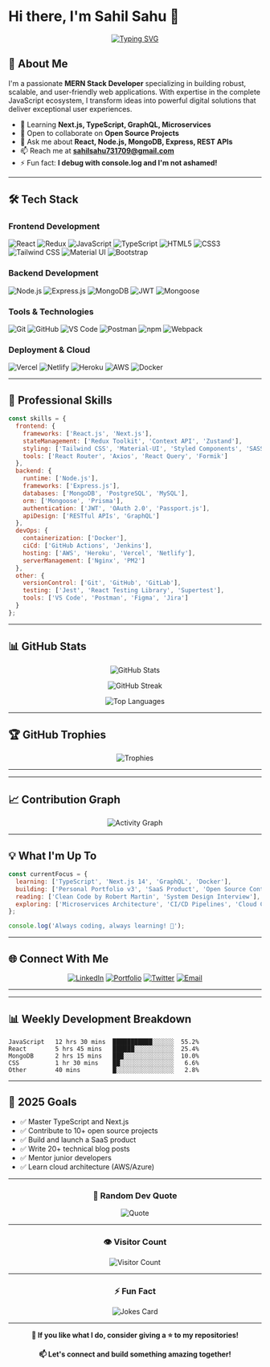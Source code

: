 # Hi there, I'm Sahil Sahu 👋

<div align="center">
  
[![Typing SVG](https://readme-typing-svg.herokuapp.com?font=Fira+Code&size=24&pause=1000&color=2E9EF7&center=true&vCenter=true&width=600&lines=MERN+Stack+Developer;Full+Stack+JavaScript+Developer;Building+Scalable+Web+Applications;Always+Learning+New+Technologies)](https://git.io/typing-svg)

</div>

## 🚀 About Me

I'm a passionate **MERN Stack Developer** specializing in building robust, scalable, and user-friendly web applications. With expertise in the complete JavaScript ecosystem, I transform ideas into powerful digital solutions that deliver exceptional user experiences.

- 🌱 Learning **Next.js, TypeScript, GraphQL, Microservices**
- 👯 Open to collaborate on **Open Source Projects**
- 💬 Ask me about **React, Node.js, MongoDB, Express, REST APIs**
- 📫 Reach me at **sahilsahu731709@gmail.com**
- ⚡ Fun fact: **I debug with console.log and I'm not ashamed!**

---

## 🛠️ Tech Stack

### Frontend Development
![React](https://img.shields.io/badge/React-20232A?style=for-the-badge&logo=react&logoColor=61DAFB)
![Redux](https://img.shields.io/badge/Redux-593D88?style=for-the-badge&logo=redux&logoColor=white)
![JavaScript](https://img.shields.io/badge/JavaScript-F7DF1E?style=for-the-badge&logo=javascript&logoColor=black)
![TypeScript](https://img.shields.io/badge/TypeScript-007ACC?style=for-the-badge&logo=typescript&logoColor=white)
![HTML5](https://img.shields.io/badge/HTML5-E34F26?style=for-the-badge&logo=html5&logoColor=white)
![CSS3](https://img.shields.io/badge/CSS3-1572B6?style=for-the-badge&logo=css3&logoColor=white)
![Tailwind CSS](https://img.shields.io/badge/Tailwind_CSS-38B2AC?style=for-the-badge&logo=tailwind-css&logoColor=white)
![Material UI](https://img.shields.io/badge/Material--UI-0081CB?style=for-the-badge&logo=material-ui&logoColor=white)
![Bootstrap](https://img.shields.io/badge/Bootstrap-563D7C?style=for-the-badge&logo=bootstrap&logoColor=white)

### Backend Development
![Node.js](https://img.shields.io/badge/Node.js-43853D?style=for-the-badge&logo=node.js&logoColor=white)
![Express.js](https://img.shields.io/badge/Express.js-404D59?style=for-the-badge)
![MongoDB](https://img.shields.io/badge/MongoDB-4EA94B?style=for-the-badge&logo=mongodb&logoColor=white)
![JWT](https://img.shields.io/badge/JWT-000000?style=for-the-badge&logo=JSON%20web%20tokens&logoColor=white)
![Mongoose](https://img.shields.io/badge/Mongoose-880000?style=for-the-badge&logo=mongoose&logoColor=white)

### Tools & Technologies
![Git](https://img.shields.io/badge/Git-F05032?style=for-the-badge&logo=git&logoColor=white)
![GitHub](https://img.shields.io/badge/GitHub-100000?style=for-the-badge&logo=github&logoColor=white)
![VS Code](https://img.shields.io/badge/Visual_Studio_Code-0078D4?style=for-the-badge&logo=visual%20studio%20code&logoColor=white)
![Postman](https://img.shields.io/badge/Postman-FF6C37?style=for-the-badge&logo=postman&logoColor=white)
![npm](https://img.shields.io/badge/npm-CB3837?style=for-the-badge&logo=npm&logoColor=white)
![Webpack](https://img.shields.io/badge/Webpack-8DD6F9?style=for-the-badge&logo=webpack&logoColor=black)

### Deployment & Cloud
![Vercel](https://img.shields.io/badge/Vercel-000000?style=for-the-badge&logo=vercel&logoColor=white)
![Netlify](https://img.shields.io/badge/Netlify-00C7B7?style=for-the-badge&logo=netlify&logoColor=white)
![Heroku](https://img.shields.io/badge/Heroku-430098?style=for-the-badge&logo=heroku&logoColor=white)
![AWS](https://img.shields.io/badge/Amazon_AWS-232F3E?style=for-the-badge&logo=amazon-aws&logoColor=white)
![Docker](https://img.shields.io/badge/Docker-2496ED?style=for-the-badge&logo=docker&logoColor=white)

---

## 💼 Professional Skills

```javascript
const skills = {
  frontend: {
    frameworks: ['React.js', 'Next.js'],
    stateManagement: ['Redux Toolkit', 'Context API', 'Zustand'],
    styling: ['Tailwind CSS', 'Material-UI', 'Styled Components', 'SASS'],
    tools: ['React Router', 'Axios', 'React Query', 'Formik']
  },
  backend: {
    runtime: ['Node.js'],
    frameworks: ['Express.js'],
    databases: ['MongoDB', 'PostgreSQL', 'MySQL'],
    orm: ['Mongoose', 'Prisma'],
    authentication: ['JWT', 'OAuth 2.0', 'Passport.js'],
    apiDesign: ['RESTful APIs', 'GraphQL']
  },
  devOps: {
    containerization: ['Docker'],
    ciCd: ['GitHub Actions', 'Jenkins'],
    hosting: ['AWS', 'Heroku', 'Vercel', 'Netlify'],
    serverManagement: ['Nginx', 'PM2']
  },
  other: {
    versionControl: ['Git', 'GitHub', 'GitLab'],
    testing: ['Jest', 'React Testing Library', 'Supertest'],
    tools: ['VS Code', 'Postman', 'Figma', 'Jira']
  }
};
```

---

## 📊 GitHub Stats

<div align="center">
  
![GitHub Stats](https://github-readme-stats.vercel.app/api?username=sahilsahu731&show_icons=true&theme=radical&hide_border=true&count_private=true)

![GitHub Streak](https://github-readme-streak-stats.herokuapp.com/?user=sahilsahu731&theme=radical&hide_border=true)

![Top Languages](https://github-readme-stats.vercel.app/api/top-langs/?username=sahilsahu731&layout=compact&theme=radical&hide_border=true)

</div>

---

## 🏆 GitHub Trophies

<div align="center">
  
![Trophies](https://github-profile-trophy.vercel.app/?username=yourusername&theme=radical&no-frame=true&no-bg=false&margin-w=4&row=1)

</div>

---

</div>

---

## 📈 Contribution Graph

<div align="center">

![Activity Graph](https://github-readme-activity-graph.vercel.app/graph?username=yourusername&theme=react-dark&hide_border=true&area=true)

</div>

---

## 💡 What I'm Up To

```javascript
const currentFocus = {
  learning: ['TypeScript', 'Next.js 14', 'GraphQL', 'Docker'],
  building: ['Personal Portfolio v3', 'SaaS Product', 'Open Source Contributions'],
  reading: ['Clean Code by Robert Martin', 'System Design Interview'],
  exploring: ['Microservices Architecture', 'CI/CD Pipelines', 'Cloud Computing']
};

console.log('Always coding, always learning! 🚀');
```

---

## 🌐 Connect With Me

<div align="center">

[![LinkedIn](https://img.shields.io/badge/LinkedIn-0077B5?style=for-the-badge&logo=linkedin&logoColor=white)](https://linkedin.com/in/sahilsahu731)
[![Portfolio](https://img.shields.io/badge/Portfolio-000000?style=for-the-badge&logo=About.me&logoColor=white)](https://sahil-sahu-portfolio.vercel.app/)
[![Twitter](https://img.shields.io/badge/Twitter-1DA1F2?style=for-the-badge&logo=twitter&logoColor=white)](https://x.com/SahilSahu731)
[![Email](https://img.shields.io/badge/Email-D14836?style=for-the-badge&logo=gmail&logoColor=white)](mailto:sahilsahu731709@gmail.com)

</div>

---

---

## 📊 Weekly Development Breakdown

<!--START_SECTION:waka-->
```text
JavaScript   12 hrs 30 mins  ███████████░░░░░░  55.2%
React        5 hrs 45 mins   ██████░░░░░░░░░░░  25.4%
MongoDB      2 hrs 15 mins   ███░░░░░░░░░░░░░░  10.0%
CSS          1 hr 30 mins    ██░░░░░░░░░░░░░░░   6.6%
Other        40 mins         █░░░░░░░░░░░░░░░░   2.8%
```
<!--END_SECTION:waka-->

---

## 🎯 2025 Goals

- ✅ Master TypeScript and Next.js
- ✅ Contribute to 10+ open source projects
- ✅ Build and launch a SaaS product
- ✅ Write 20+ technical blog posts
- ✅ Mentor junior developers
- ✅ Learn cloud architecture (AWS/Azure)

---

<div align="center">

### 💭 Random Dev Quote

![Quote](https://quotes-github-readme.vercel.app/api?type=horizontal&theme=radical)

---

### 👁️ Visitor Count

![Visitor Count](https://profile-counter.glitch.me/yourusername/count.svg)

---

### ⚡ Fun Fact

<img src="https://readme-jokes.vercel.app/api?theme=radical" alt="Jokes Card" />

---

**💙 If you like what I do, consider giving a ⭐ to my repositories!**

**📫 Let's connect and build something amazing together!**

</div>
